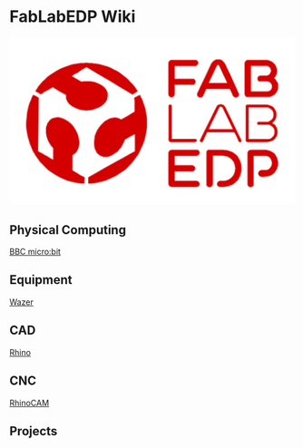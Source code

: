 # FabLabEDP Wiki

![](https://github.com/fablabedp/fablabedp-wiki/raw/main/images/logo_FabLabEDP.jpg)

## Physical Computing

[BBC micro:bit](/2hb61PNfSKuB99wGxJ_tlg)

## Equipment

[Wazer](/VNoGNHg7T7-jaMRw5cHMLg)

## CAD

[Rhino](/tCvX9WtMQC6qvMej3XqHrg)

## CNC

[RhinoCAM](/9t6vNi0jRWaROzyPzBqpiA)

## Projects